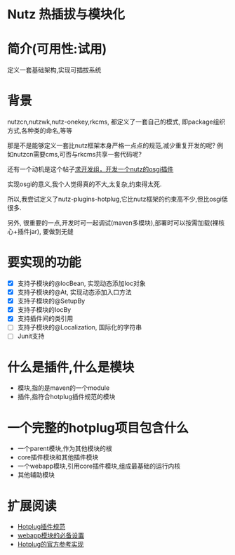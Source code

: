 Nutz 热插拔与模块化
==================================

简介(可用性:试用)
==================================

定义一套基础架构,实现可插拔系统

背景
==================================

nutzcn,nutzwk,nutz-onekey,rkcms, 都定义了一套自己的模式, 即package组织方式,各种类的命名,等等

那是不是能够定义一套比nutz框架本身严格一点点的规范,减少重复开发的呢? 例如nutzcn需要cms,可否与rkcms共享一套代码呢?

还有一个动机是这个帖子[求开发组，开发一个nutz的osgi插件](https://nutz.cn/yvr/t/23ogp0e7lqi4vrpnlsgqqt2bhd)

实现osgi的意义,我个人觉得真的不大,太复杂,约束得太死.

所以,我尝试定义了nutz-plugins-hotplug,它比nutz框架的约束高不少,但比osgi低很多.

另外, 很重要的一点,开发时可一起调试(maven多模块),部署时可以按需加载(裸核心+插件jar), 要做到无缝


要实现的功能
====================================

- [x] 支持子模块的@IocBean, 实现动态添加Ioc对象
- [x] 支持子模块的@At, 实现动态添加入口方法
- [x] 支持子模块的@SetupBy
- [x] 支持子模块的IocBy
- [x] 支持插件间的类引用
- [ ] 支持子模块的@Localization, 国际化的字符串
- [ ] Junit支持

什么是插件,什么是模块
===================================

* 模块,指的是maven的一个module
* 插件,指符合hotplug插件规范的模块

一个完整的hotplug项目包含什么
==================================

* 一个parent模块,作为其他模块的根
* core插件模块和其他插件模块
* 一个webapp模块,引用core插件模块,组成最基础的运行内核
* 其他辅助模块

扩展阅读
===================================

* [Hotplug插件规范](hotplug_module.md)
* [webapp模块的必备设置](webapp_module.md)
* [Hotplug的官方参考实现](https://github.com/wendal/nutz-book-project/tree/v3.x)